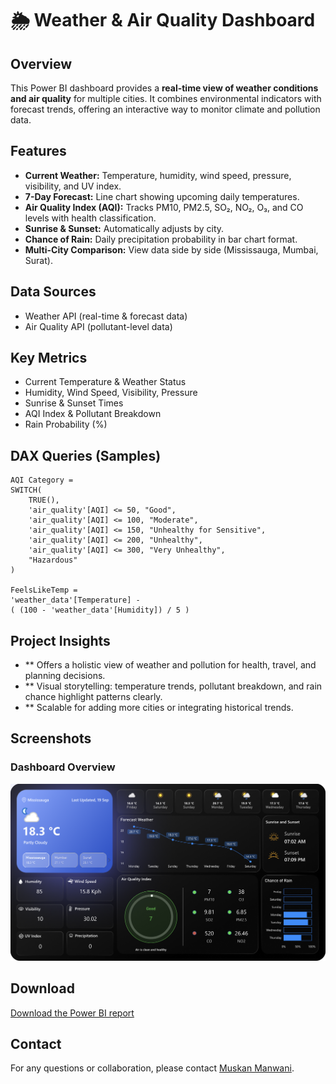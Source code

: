 # 🌦️ Weather & Air Quality Dashboard

## Overview
This Power BI dashboard provides a **real-time view of weather conditions and air quality** for multiple cities. It combines environmental indicators with forecast trends, offering an interactive way to monitor climate and pollution data.

## Features
- **Current Weather:** Temperature, humidity, wind speed, pressure, visibility, and UV index.
- **7-Day Forecast:** Line chart showing upcoming daily temperatures.
- **Air Quality Index (AQI):** Tracks PM10, PM2.5, SO₂, NO₂, O₃, and CO levels with health classification.
- **Sunrise & Sunset:** Automatically adjusts by city.
- **Chance of Rain:** Daily precipitation probability in bar chart format.
- **Multi-City Comparison:** View data side by side (Mississauga, Mumbai, Surat).

## Data Sources
- Weather API (real-time & forecast data)
- Air Quality API (pollutant-level data)

## Key Metrics
- Current Temperature & Weather Status
- Humidity, Wind Speed, Visibility, Pressure
- Sunrise & Sunset Times
- AQI Index & Pollutant Breakdown
- Rain Probability (%)

## DAX Queries (Samples)
```DAX
AQI Category = 
SWITCH(
    TRUE(),
    'air_quality'[AQI] <= 50, "Good",
    'air_quality'[AQI] <= 100, "Moderate",
    'air_quality'[AQI] <= 150, "Unhealthy for Sensitive",
    'air_quality'[AQI] <= 200, "Unhealthy",
    'air_quality'[AQI] <= 300, "Very Unhealthy",
    "Hazardous"
)

FeelsLikeTemp = 
'weather_data'[Temperature] - 
( (100 - 'weather_data'[Humidity]) / 5 )
```
## Project Insights
- ** Offers a holistic view of weather and pollution for health, travel, and planning decisions.
- ** Visual storytelling: temperature trends, pollutant breakdown, and rain chance highlight patterns clearly.
- ** Scalable for adding more cities or integrating historical trends.

## Screenshots
### Dashboard Overview
![Dashboard Overview](https://github.com/Muskan-guelph/Weather-Air-Quality-Dashboard/blob/main/Assets/Report/Dashboard.png?raw=true)

## Download
[Download the Power BI report](https://github.com/Muskan-guelph/Weather-Air-Quality-Dashboard/blob/main/Weather%20Dashboard.pbix)
## Contact
For any questions or collaboration, please contact 
[Muskan Manwani](mailto:mmanwani@uoguelph.ca).

